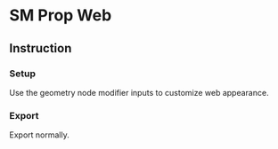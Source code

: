 # SM Prop Web

## Instruction

### Setup

Use the geometry node modifier inputs to customize web appearance.

### Export

Export normally.
